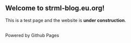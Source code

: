 ## Welcome to strml-blog.eu.org!

This is a test page and the website is **under construction**.

<br>Powered by Github Pages


